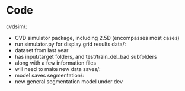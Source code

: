 # Code
cvdsim/: 
- CVD simulator package, including 2.5D (encompasses most cases)
- run simulator.py for display grid results
data/: 
- dataset from last year
- has input/target folders, and test/train_del_bad subfolders
- along with a few information files
- will need to make new data
saves/: 
- model saves
segmentation/: 
- new general segmentation model under dev


